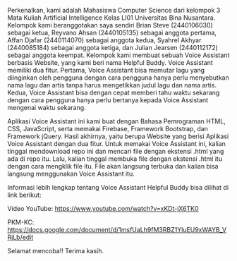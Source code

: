 Perkenalkan, kami adalah Mahasiswa Computer Science dari kelompok 3 Mata Kuliah Artificial Intelligence Kelas LI01 Universitas Bina Nusantara. Kelompok kami beranggotakan 
saya sendiri Brian Steve (2440106030) sebagai	ketua, Reyvano Ahsan (2440105135) sebagai	anggota pertama, Affan Djafar (2440114070) sebagai anggota kedua, Syahrel Akhyar 
(2440085184) sebagai anggota ketiga, dan Julian Jearsen (2440112172) sebagai anggota keempat. Kelompok kami membuat sebuah Voice Assistant berbasis Website, yang 
kami beri nama Helpful Buddy. Voice Assistant memiliki dua fitur. Pertama, Voice Assistant bisa memutar lagu yang diinginkan oleh pengguna dengan cara pengguna hanya perlu 
menyebutkan nama lagu dan artis tanpa harus mengetikkan judul lagu dan nama artis. Kedua, Voice Assistant bisa dengan cepat memberi tahu waktu sekarang dengan cara pengguna 
hanya perlu bertanya kepada Voice Assistant mengenai waktu sekarang.

 Aplikasi Voice Assistant ini kami buat dengan Bahasa Pemrograman HTML, CSS, JavaScript, serta memakai Firebase, Framework Bootstrap, dan Framework jQuery.
 Hasil akhirnya, yaitu berupa Website yang berisi Aplikasi Voice Assistant dengan dua fitur. Untuk memakai Voice Assistant ini, kalian tinggal mendownload repo ini dan mencari file
 dengan ekstensi .html yang ada di repo itu. Lalu, kalian tinggal membuka file dengan ekstensi .html itu dengan cara mengklik file itu. File akan langsung terbuka dan kalian bisa 
 langsung menggunakan Voice Assistant itu.
 
 Informasi lebih lengkap tentang Voice Assistant Helpful Buddy bisa dilihat di link berikut: 
 
 Video YouTube: https://www.youtube.com/watch?v=xKDt-jX6TK0 
 
 PKM-KC: https://docs.google.com/document/d/1msfUaLh9fM3RBZ1YluEU9xWAYB_VRjLb/edit
 
 Selamat mencoba!! Terima kasih.
 
 
 
 


